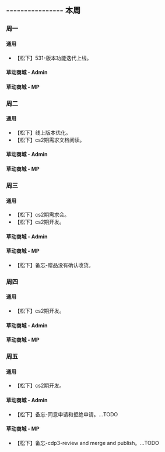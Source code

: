 ## ---------------- 本周

### 周一
#### 通用
* 【松下】531-版本功能迭代上线。
#### 草动商城 - Admin
#### 草动商城 - MP

### 周二
#### 通用
* 【松下】线上版本优化。
* 【松下】cs2期需求文档阅读。
#### 草动商城 - Admin
#### 草动商城 - MP

### 周三
#### 通用
* 【松下】cs2期需求会。
* 【松下】cs2期开发。
#### 草动商城 - Admin
#### 草动商城 - MP
* 【松下】备忘-赠品没有确认收货。

### 周四
#### 通用
* 【松下】cs2期开发。
#### 草动商城 - Admin
#### 草动商城 - MP

### 周五
#### 通用
* 【松下】cs2期开发。
#### 草动商城 - Admin
* 【松下】备忘-同意申请和拒绝申请。...TODO
#### 草动商城 - MP
* 【松下】备忘-cdp3-review and merge and publish。...TODO
